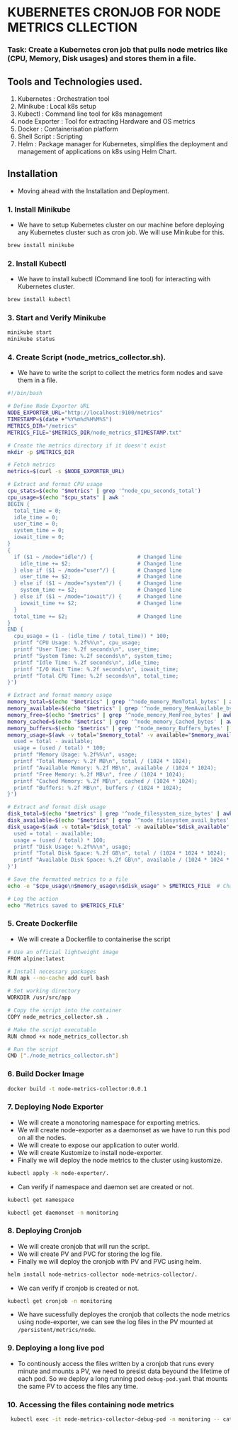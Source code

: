 # KUBERNETES CRONJOB FOR NODE METRICS CLLECTION
### Task: Create a Kubernetes cron job that pulls node metrics like (CPU, Memory, Disk usages) and stores them in a file.

## Tools and Technologies used.
1. Kubernetes : Orchestration tool
2. Minikube : Local k8s setup
3. Kubectl : Command line tool for k8s management
4. node Exporter : Tool for extracting Hardware and OS metrics
5. Docker : Containerisation platform
6. Shell Script : Scripting 
7. Helm :  Package manager for Kubernetes, simplifies the deployment and management of applications on k8s using Helm Chart.

## Installation
- Moving ahead with the Installation and Deployment.

### 1. Install Minikube
- We have to setup Kubernetes cluster on our machine before deploying any Kubernetes cluster such as cron job. We will use Minikube for this.
```sh
brew install minikube
```

### 2. Install Kubectl 
- We have to install kubectl (Command line tool) for interacting with Kubernetes cluster.
```sh
brew install kubectl
```

### 3. Start and Verify Minikube
```sh
minikube start
minikube status
```

### 4. Create Script (node_metrics_collector.sh).
- We have to write the script to collect the metrics form nodes and save them in a file.
```sh
#!/bin/bash

# Define Node Exporter URL
NODE_EXPORTER_URL="http://localhost:9100/metrics"
TIMESTAMP=$(date +"%Y%m%d%H%M%S")
METRICS_DIR="/metrics"
METRICS_FILE="$METRICS_DIR/node_metrics_$TIMESTAMP.txt"

# Create the metrics directory if it doesn't exist
mkdir -p $METRICS_DIR

# Fetch metrics
metrics=$(curl -s $NODE_EXPORTER_URL)

# Extract and format CPU usage
cpu_stats=$(echo "$metrics" | grep '^node_cpu_seconds_total')
cpu_usage=$(echo "$cpu_stats" | awk '
BEGIN {
  total_time = 0;
  idle_time = 0;
  user_time = 0;
  system_time = 0;
  iowait_time = 0;
}
{
  if ($1 ~ /mode="idle"/) {              # Changed line
    idle_time += $2;                     # Changed line
  } else if ($1 ~ /mode="user"/) {       # Changed line
    user_time += $2;                     # Changed line
  } else if ($1 ~ /mode="system"/) {     # Changed line
    system_time += $2;                   # Changed line
  } else if ($1 ~ /mode="iowait"/) {     # Changed line
    iowait_time += $2;                   # Changed line
  }
  total_time += $2;                      # Changed line
}
END {
  cpu_usage = (1 - (idle_time / total_time)) * 100;
  printf "CPU Usage: %.2f%%\n", cpu_usage;
  printf "User Time: %.2f seconds\n", user_time;
  printf "System Time: %.2f seconds\n", system_time;
  printf "Idle Time: %.2f seconds\n", idle_time;
  printf "I/O Wait Time: %.2f seconds\n", iowait_time;
  printf "Total CPU Time: %.2f seconds\n", total_time;
}')

# Extract and format memory usage
memory_total=$(echo "$metrics" | grep '^node_memory_MemTotal_bytes' | awk '{print $2}')
memory_available=$(echo "$metrics" | grep '^node_memory_MemAvailable_bytes' | awk '{print $2}')
memory_free=$(echo "$metrics" | grep '^node_memory_MemFree_bytes' | awk '{print $2}')
memory_cached=$(echo "$metrics" | grep '^node_memory_Cached_bytes' | awk '{print $2}')
memory_buffers=$(echo "$metrics" | grep '^node_memory_Buffers_bytes' | awk '{print $2}')
memory_usage=$(awk -v total="$memory_total" -v available="$memory_available" -v free="$memory_free" -v cached="$memory_cached" -v buffers="$memory_buffers" 'BEGIN {
  used = total - available;
  usage = (used / total) * 100;
  printf "Memory Usage: %.2f%%\n", usage;
  printf "Total Memory: %.2f MB\n", total / (1024 * 1024);
  printf "Available Memory: %.2f MB\n", available / (1024 * 1024);
  printf "Free Memory: %.2f MB\n", free / (1024 * 1024);
  printf "Cached Memory: %.2f MB\n", cached / (1024 * 1024);
  printf "Buffers: %.2f MB\n", buffers / (1024 * 1024);
}')

# Extract and format disk usage
disk_total=$(echo "$metrics" | grep '^node_filesystem_size_bytes' | awk '{total+=$2} END{print total}')  # Changed line
disk_available=$(echo "$metrics" | grep '^node_filesystem_avail_bytes' | awk '{avail+=$2} END{print avail}')  # Changed line
disk_usage=$(awk -v total="$disk_total" -v available="$disk_available" 'BEGIN {
  used = total - available;
  usage = (used / total) * 100;
  printf "Disk Usage: %.2f%%\n", usage;
  printf "Total Disk Space: %.2f GB\n", total / (1024 * 1024 * 1024);
  printf "Available Disk Space: %.2f GB\n", available / (1024 * 1024 * 1024);
}')

# Save the formatted metrics to a file
echo -e "$cpu_usage\n$memory_usage\n$disk_usage" > $METRICS_FILE  # Changed line

# Log the action
echo "Metrics saved to $METRICS_FILE"

```

### 5. Create Dockerfile
- We will create a Dockerfile to containerise the script
```sh
# Use an official lightweight image
FROM alpine:latest

# Install necessary packages
RUN apk --no-cache add curl bash

# Set working directory
WORKDIR /usr/src/app

# Copy the script into the container
COPY node_metrics_collector.sh .

# Make the script executable
RUN chmod +x node_metrics_collector.sh

# Run the script
CMD ["./node_metrics_collector.sh"]

```

### 6. Build Docker Image
```sh
docker build -t node-metrics-collector:0.0.1
```

### 7. Deploying Node Exporter
- We will create a monotoring namespace for exporting metrics.
- We will create node-exporter as a daemonset as we have to run this pod on all the nodes.
- We will create to expose our application to outer world.
- We will create Kustomize to install node-exporter.
- Finally we will deploy the node metrics to the cluster using kustomize.
```sh
kubectl apply -k node-exporter/.
```

- Can verify if namespace and daemon set are created or not.
```sh
kubectl get namespace
```
```sh
kubectl get daemonset -n monitoring
```
### 8. Deploying Cronjob
- We will create cronjob that will run the script.
- We will create PV and PVC for storing the log file.
- Finally we will deploy the cronjob with PV and PVC using helm.
```sh
helm install node-metrics-collector node-metrics-collector/.
```
- We can verify if cronjob is created or not.

```sh
kubectl get cronjob -n monitoring
```

- We have sucessfully deployes the cronjob that collects the node metrics using node-exporter, we can see the log files in the PV mounted at `/persistent/metrics/node`.

### 9. Deploying a long live pod

- To continously access the files written by a cronjob that runs every minute and mounts a PV, we need to presist data beyound the lifetime of each pod. So we deploy a long running pod `debug-pod.yaml` that mounts the same PV to access the files any time.

### 10. Accessing the files containing node metrics

```sh
 kubectl exec -it node-metrics-collector-debug-pod -n monitoring -- cat metrics/<Recent file name>
 ```

